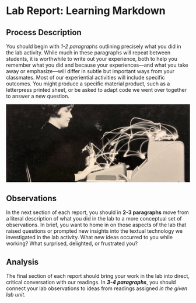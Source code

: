# Lab Report: Learning Markdown


## Process Description

You should begin with _1-2 paragraphs_ outlining precisely what you did in the lab activity. While much in these paragraphs will repeat between students, it is worthwhile to write out your experience, both to help you remember what you did and because your experiences—and what you take away or emphasize—will differ in subtle but important ways from your classmates. Most of our experiential activities will include specific outcomes. You might produce a specific material product, such as a letterpress printed sheet, or be asked to adapt code we went over together to answer a new question.

![a photograph of a woman typing with lights tracking her finger movements](/images/lighttyping.jpg)

## Observations

In the next section of each report, you should in **2-3 paragraphs** move from a literal description of what you did in the lab to a more conceptual set of observations. In brief, you want to home in on those aspects of the lab that raised questions or prompted new insights into the textual technology we investigated in the lab activity. What new ideas occurred to you while working? What surprised, delighted, or frustrated you?

## Analysis

The final section of each report should bring your work in the lab into direct, critical conversation with our readings. In **_3-4 paragraphs_**, you should connect your lab observations to ideas from readings assigned _in the given lab unit_.